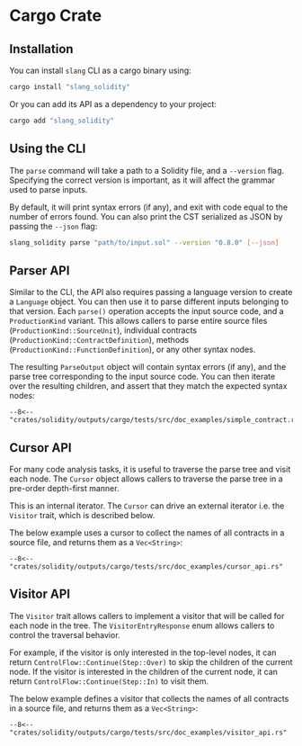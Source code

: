 # Cargo Crate

## Installation

You can install `slang` CLI as a cargo binary using:

```bash
cargo install "slang_solidity"
```

Or you can add its API as a dependency to your project:

```bash
cargo add "slang_solidity"
```

## Using the CLI

The `parse` command will take a path to a Solidity file, and a `--version` flag.
Specifying the correct version is important, as it will affect the grammar used to parse inputs.

By default, it will print syntax errors (if any), and exit with code equal to the number of errors found.
You can also print the CST serialized as JSON by passing the `--json` flag:

```bash
slang_solidity parse "path/to/input.sol" --version "0.8.0" [--json]
```

## Parser API

Similar to the CLI, the API also requires passing a language version to create a `Language` object.
You can then use it to parse different inputs belonging to that version.
Each `parse()` operation accepts the input source code, and a `ProductionKind` variant.
This allows callers to parse entire source files (`ProductionKind::SourceUnit`), individual contracts (`ProductionKind::ContractDefinition`),
methods (`ProductionKind::FunctionDefinition`), or any other syntax nodes.

The resulting `ParseOutput` object will contain syntax errors (if any), and the parse tree corresponding to the input source code.
You can then iterate over the resulting children, and assert that they match the expected syntax nodes:

```{ .rust }
--8<-- "crates/solidity/outputs/cargo/tests/src/doc_examples/simple_contract.rs"
```

## Cursor API

For many code analysis tasks, it is useful to traverse the parse tree and visit each node.
The `Cursor` object allows callers to traverse the parse tree in a pre-order depth-first manner.

This is an internal iterator. The `Cursor` can drive an external iterator i.e. the `Visitor` trait, which is described below.

The below example uses a cursor to collect the names of all contracts in a source file, and returns them as a `Vec<String>`:

```{ .rust }
--8<-- "crates/solidity/outputs/cargo/tests/src/doc_examples/cursor_api.rs"
```

## Visitor API

The `Visitor` trait allows callers to implement a visitor that will be called for each node in the tree.
The `VisitorEntryResponse` enum allows callers to control the traversal behavior.

For example, if the visitor is only interested in the top-level nodes, it can return `ControlFlow::Continue(Step::Over)` to skip the children of the current node.
If the visitor is interested in the children of the current node, it can return `ControlFlow::Continue(Step::In)` to visit them.

The below example defines a visitor that collects the names of all contracts in a source file, and returns them as a `Vec<String>`:

```{ .rust }
--8<-- "crates/solidity/outputs/cargo/tests/src/doc_examples/visitor_api.rs"
```
